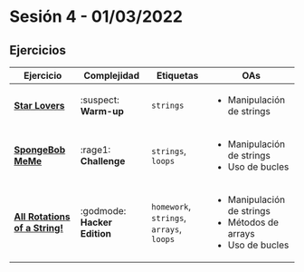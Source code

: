 
# Sesión 4 - 01/03/2022

## Ejercicios

| Ejercicio                                                        | Complejidad                    | Etiquetas                    | OAs                                                                               |
| ---------------------------------------------------------------- | ------------------------------ | ---------------------------- | --------------------------------------------------------------------------------- |
| [**Star Lovers**](../../exercises/star-lovers-warmup)      | :suspect: **Warm-up**        | `strings`                    | <ul><li>Manipulación de strings</li></ul>  |
| [**SpongeBob MeMe**](../../exercises/spongebob-meme) | :rage1: **Challenge** | `strings`, `loops` | <ul><li> Manipulación de strings</li><li> Uso de bucles </li></ul> |
|  [**All Rotations of a String!**](../../exercises/stop-gninnips-my-sdrow) | :godmode: **Hacker Edition** | `homework`, `strings`, `arrays`, `loops` | <ul><li>Manipulación de strings</li><li>Métodos de arrays</li><li>Uso de bucles</li></ul>|

